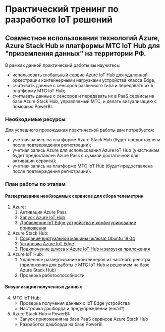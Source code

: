 # Практический тренинг по разработке IoT решений
## Совместное использования технологий Azure, Azure Stack Hub и платформы МТС IoT Hub для "приземления данных" на территории РФ.
В рамках данной практический работы вы научитесь:
- использовать глобальный сервис Azure IoT Hub для удаленной оркестрации контейнерными нагрузками устройства класса Edge;
- считывать данные с сенсоров различного типа и передавать их в платформу МТС IoT Hub;
- считывать данные с сенсоров и передавать их в PaaS сервисы на базе Azure Stack Hub, управляемый МТС, и делать визуализацию с помощью PowerBI.

### Необходимые ресурсы
Для успешного прохождения практической работы вам потребуется:
- учетная запись на платформе Azure Stack Hub (будет предоставлена после подтверждения регистрации);
- учетная запись Azure для использования Azure IoT Hub (участникам будет предоставлен Azure Pass с суммой достаточной для активации сервиса);
- учетная запись на платформе МТС IoT Hub (будет предоставлена после подтверждения регистрации).

### План работы по этапам
#### Развертывание необходимых сервисов для сбора телеметрии
1. Azure:
   1. Активация Azure Pass
   2. [Запуск Azure IoT Hub](https://github.com/dmitriyteteruk/IoT-HOL-MTS-AwaraIT/blob/main/1.2-Setup-Azure-IoT-Hub.md)
   3. [Добавление IoT Edge устройства и конфигурирование приложения](https://github.com/dmitriyteteruk/IoT-HOL-MTS-AwaraIT/blob/main/1.3-AddIoT-Edge-Device-To-Azure-IoT-Hub.md)
2. Azure Stack Hub:
   1. [Создание виртуальной машины (шлюза) Ubuntu 18.04](https://github.com/dmitriyteteruk/IoT-HOL-MTS-AwaraIT/blob/main/2.1-Setup-IoT-Edge-Gateway-VM-ASH.md)
   2. [Установка Azure IoT Edge](https://github.com/dmitriyteteruk/IoT-HOL-MTS-AwaraIT/blob/main/2.2-Setup-Azure-IoT-Edge-Runtime-on-Gateway.md)
   3. [Подключение шлюза к Azure IoT Hub и загрузка приложения](https://github.com/dmitriyteteruk/IoT-HOL-MTS-AwaraIT/blob/main/2.3-Connect-Azure-IoT-Edge-To-IoT-Hub.md)
3. Azure IoT Hub:
   1. Удаленное развертывание контейнеров из частного реестра (приложения для работы с МТС IoT Hub и решением на базе Azure Stack Hub)
   2. Проверка работоспособности
#### Визуализация полученных данных
4. МТС IoT Hub:
    - Проверка получения данных с IoT Edge устройства
    - Настройка дашборда и предупреждений (email?)
5. Azure Stack Hub и PowerBI:
    - Запуск приложения на базе PaaS сервисов Azure Stack Hub
    - Разработка дашборда на базе PowerBI
